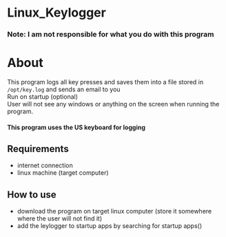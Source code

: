 # Linux_Keylogger
### Note: I am not responsible for what you do with this program
# About
This program logs all key presses and saves them into a file stored in ``` /opt/key.log ``` and sends an email to you<br>
Run on startup (optional)<br>
User will not see any windows or anything on the screen when running the program.<br>
#### This program uses the US keyboard for logging

## Requirements
* internet connection 
* linux machine (target computer)

## How to use
* download the program on target linux computer (store it somewhere where the user will not find it)
* add the leylogger to startup apps by searching for startup apps()


